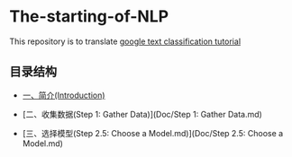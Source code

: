 # The-starting-of-NLP

This repository is to translate [google text classification tutorial](https://developers.google.com/machine-learning/guides/text-classification/)

## 目录结构

* [一、简介(Introduction)](Doc/Introduction.md)

* [二、收集数据(Step 1: Gather Data)](Doc/Step 1: Gather Data.md)

* [三、选择模型(Step 2.5: Choose a Model.md)](Doc/Step 2.5: Choose a Model.md)

